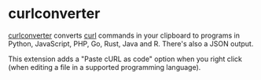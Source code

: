 # curlconverter

[curlconverter](https://curlconverter.com/) converts [curl](https://curl.se/docs/manual.html) commands in your clipboard to programs in Python, JavaScript, PHP, Go, Rust, Java and R. There's also a JSON output.

This extension adds a "Paste cURL as code" option when you right click (when editing a file in a supported programming language).
